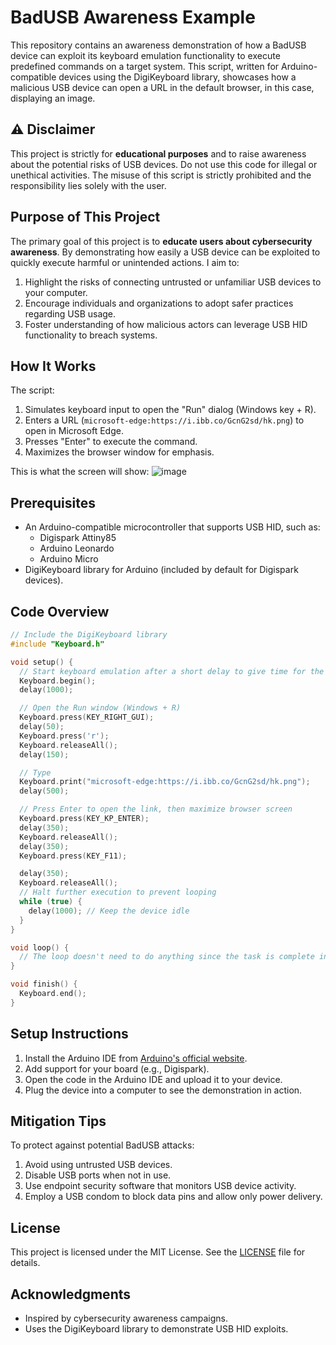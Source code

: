 # BadUSB Awareness Example

This repository contains an awareness demonstration of how a BadUSB device can exploit its keyboard emulation functionality to execute predefined commands on a target system. This script, written for Arduino-compatible devices using the DigiKeyboard library, showcases how a malicious USB device can open a URL in the default browser, in this case, displaying an image.

## ⚠️ Disclaimer

This project is strictly for **educational purposes** and to raise awareness about the potential risks of USB devices. Do not use this code for illegal or unethical activities. The misuse of this script is strictly prohibited and the responsibility lies solely with the user.

## Purpose of This Project

The primary goal of this project is to **educate users about cybersecurity awareness**. By demonstrating how easily a USB device can be exploited to quickly execute harmful or unintended actions. I aim to:

1. Highlight the risks of connecting untrusted or unfamiliar USB devices to your computer.
2. Encourage individuals and organizations to adopt safer practices regarding USB usage.
3. Foster understanding of how malicious actors can leverage USB HID functionality to breach systems.

## How It Works

The script:
1. Simulates keyboard input to open the "Run" dialog (Windows key + R).
2. Enters a URL (`microsoft-edge:https://i.ibb.co/GcnG2sd/hk.png`) to open in Microsoft Edge.
3. Presses "Enter" to execute the command.
4. Maximizes the browser window for emphasis.

This is what the screen will show:
![image](https://github.com/user-attachments/assets/82ef1958-a614-4184-9713-654dce91a1e0)



## Prerequisites

- An Arduino-compatible microcontroller that supports USB HID, such as:
  - Digispark Attiny85
  - Arduino Leonardo
  - Arduino Micro
- DigiKeyboard library for Arduino (included by default for Digispark devices).

## Code Overview

```cpp
// Include the DigiKeyboard library
#include "Keyboard.h"

void setup() {
  // Start keyboard emulation after a short delay to give time for the computer to recognize the device
  Keyboard.begin();
  delay(1000);

  // Open the Run window (Windows + R)
  Keyboard.press(KEY_RIGHT_GUI);
  delay(50);
  Keyboard.press('r');
  Keyboard.releaseAll();
  delay(150);

  // Type
  Keyboard.print("microsoft-edge:https://i.ibb.co/GcnG2sd/hk.png");
  delay(500);

  // Press Enter to open the link, then maximize browser screen
  Keyboard.press(KEY_KP_ENTER);
  delay(350);
  Keyboard.releaseAll();
  delay(350);
  Keyboard.press(KEY_F11);

  delay(350);
  Keyboard.releaseAll();
  // Halt further execution to prevent looping
  while (true) {
    delay(1000); // Keep the device idle
  }
}

void loop() {
  // The loop doesn't need to do anything since the task is complete in setup()
}

void finish() {
  Keyboard.end();
}
```

## Setup Instructions

1. Install the Arduino IDE from [Arduino's official website](https://www.arduino.cc/).
2. Add support for your board (e.g., Digispark).
3. Open the code in the Arduino IDE and upload it to your device.
4. Plug the device into a computer to see the demonstration in action.

## Mitigation Tips

To protect against potential BadUSB attacks:

1. Avoid using untrusted USB devices.
2. Disable USB ports when not in use.
3. Use endpoint security software that monitors USB device activity.
4. Employ a USB condom to block data pins and allow only power delivery.

## License

This project is licensed under the MIT License. See the [LICENSE](LICENSE) file for details.


## Acknowledgments

- Inspired by cybersecurity awareness campaigns.
- Uses the DigiKeyboard library to demonstrate USB HID exploits.
